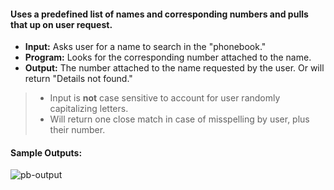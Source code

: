 #### Uses a predefined list of names and corresponding numbers and pulls that up on user request.
- **Input:** Asks user for a name to search in the "phonebook."
- **Program:** Looks for the corresponding number attached to the name.
- **Output:** The number attached to the name requested by the user. Or will return "Details not found."

> - Input is **not** case sensitive to account for user randomly capitalizing letters.
> - Will return one close match in case of misspelling by user, plus their number.

#### Sample Outputs:
![pb-output](https://user-images.githubusercontent.com/93902958/160792336-39d698d9-ebc1-4378-929b-b9ce28561bcc.png)
